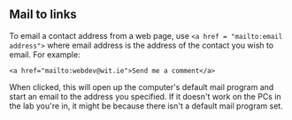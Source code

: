 ## Mail to links

To email a contact address from a web page, use `<a href = "mailto:email address">` where email address is the address of the contact you wish to email. For example:

~~~
<a href="mailto:webdev@wit.ie">Send me a comment</a>
~~~

When clicked, this will open up the computer's default mail program and start an email to the address you specified. If it doesn't work on the PCs in the lab you're in, it might be because there isn't a default mail program set.
